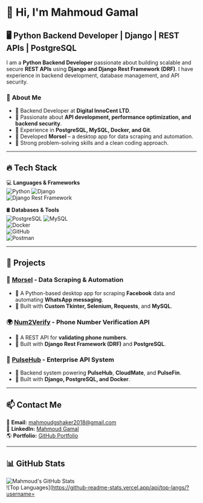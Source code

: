 # 👋 Hi, I'm Mahmoud Gamal
## 🖥️ Python Backend Developer | Django | REST APIs | PostgreSQL

I am a **Python Backend Developer** passionate about building scalable and secure **REST APIs** using **Django and Django Rest Framework (DRF)**. I have experience in backend development, database management, and API security.

### 📌 **About Me**
- 🔹 Backend Developer at **Digital InnoCent LTD**.
- 🔹 Passionate about **API development, performance optimization, and backend security**.
- 🔹 Experience in **PostgreSQL, MySQL, Docker, and Git**.
- 🔹 Developed **Morsel** – a desktop app for data scraping and automation.
- 🔹 Strong problem-solving skills and a clean coding approach.

---

## 🔥 **Tech Stack**
💻 **Languages & Frameworks**  
![Python](https://img.shields.io/badge/Python-3776AB?style=for-the-badge&logo=python&logoColor=white) 
![Django](https://img.shields.io/badge/Django-092E20?style=for-the-badge&logo=django&logoColor=white)  
![Django Rest Framework](https://img.shields.io/badge/DRF-ff1709?style=for-the-badge&logo=django&logoColor=white)

🛢 **Databases & Tools**  
![PostgreSQL](https://img.shields.io/badge/PostgreSQL-336791?style=for-the-badge&logo=postgresql&logoColor=white) 
![MySQL](https://img.shields.io/badge/MySQL-005C84?style=for-the-badge&logo=mysql&logoColor=white)  
![Docker](https://img.shields.io/badge/Docker-2496ED?style=for-the-badge&logo=docker&logoColor=white)  
![GitHub](https://img.shields.io/badge/GitHub-181717?style=for-the-badge&logo=github&logoColor=white)  
![Postman](https://img.shields.io/badge/Postman-FF6C37?style=for-the-badge&logo=postman&logoColor=white)  

---

## 📂 **Projects**
### 🚀 [Morsel](https://github.com/MahmoudGShake/Morsel) - **Data Scraping & Automation**
- 🔹 A Python-based desktop app for scraping **Facebook** data and automating **WhatsApp messaging**.
- 🔹 Built with **Custom Tkinter, Selenium, Requests**, and **MySQL**.

### 🌍 [Num2Verify](https://num2verify-257001771451.us-central1.run.app/api/docs/) - **Phone Number Verification API**
- 🔹 A REST API for **validating phone numbers**.
- 🔹 Built with **Django Rest Framework (DRF)** and **PostgreSQL**.

### 🏦 [PulseHub](https://pulsehub.synology.me:169/api/docs/) - **Enterprise API System**
- 🔹 Backend system powering **PulseHub**, **CloudMate**, and **PulseFin**.
- 🔹 Built with **Django, PostgreSQL, and Docker**.

---

## 📫 **Contact Me**
💌 **Email:** [mahmoudgshaker2018@gmail.com](mailto:mahmoudgshaker2018@gmail.com)  
🔗 **LinkedIn:** [Mahmoud Gamal](https://www.linkedin.com/in/mahmoudgshaker/)  
🌎 **Portfolio:** [GitHub Portfolio](https://github.com/MahmoudGShake)  

---

## 📊 **GitHub Stats**
![Mahmoud's GitHub Stats](https://github-readme-stats.vercel.app/api?username=MahmoudGShake&show_icons=true&theme=dark)  
![Top Languages](https://github-readme-stats.vercel.app/api/top-langs/?username=
